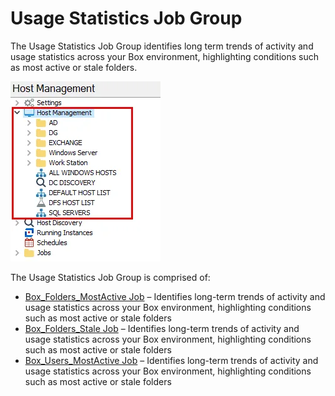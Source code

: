 # Usage Statistics Job Group

The Usage Statistics Job Group identifies long term trends of activity and usage statistics across
your Box environment, highlighting conditions such as most active or stale folders.

![Usage Statistics Job Group in the Jobs Tree](../../../../../../../static/img/product_docs/accessanalyzer/admin/hostmanagement/jobstree.webp)

The Usage Statistics Job Group is comprised of:

- [Box_Folders_MostActive Job](box_folders_mostactive.md) – Identifies long-term trends of activity
  and usage statistics across your Box environment, highlighting conditions such as most active or
  stale folders
- [Box_Folders_Stale Job](box_folders_stale.md) – Identifies long-term trends of activity and usage
  statistics across your Box environment, highlighting conditions such as most active or stale
  folders
- [Box_Users_MostActive Job](box_users_mostactive.md) – Identifies long-term trends of activity and
  usage statistics across your Box environment, highlighting conditions such as most active or stale
  folders
